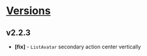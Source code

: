 # [Versions](https://github.com/Tracktor/design-system/releases)

## v2.2.3
- **[fix]** - `ListAvatar` secondary action center vertically
